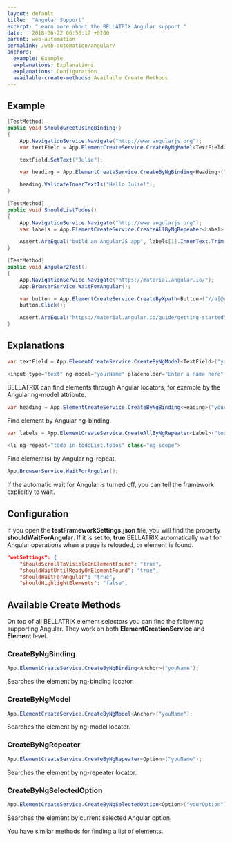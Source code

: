 ```yaml
---
layout: default
title:  "Angular Support"
excerpt: "Learn more about the BELLATRIX Angular support."
date:   2018-06-22 06:50:17 +0200
parent: web-automation
permalink: /web-automation/angular/
anchors:
  example: Example
  explanations: Explanations
  explanations: Configuration
  available-create-methods: Available Create Methods
---
```

Example
-------
```csharp
[TestMethod]
public void ShouldGreetUsingBinding()
{
    App.NavigationService.Navigate("http://www.angularjs.org");
    var textField = App.ElementCreateService.CreateByNgModel<TextField>("yourName");

    textField.SetText("Julie");

    var heading = App.ElementCreateService.CreateByNgBinding<Heading>("yourName");

    heading.ValidateInnerTextIs("Hello Julie!");
}

[TestMethod]
public void ShouldListTodos()
{
    App.NavigationService.Navigate("http://www.angularjs.org");
    var labels = App.ElementCreateService.CreateAllByNgRepeater<Label>("todo in todoList.todos");

    Assert.AreEqual("build an AngularJS app", labels[1].InnerText.Trim());
}

[TestMethod]
public void Angular2Test()
{
    App.NavigationService.Navigate("https://material.angular.io/");
    App.BrowserService.WaitForAngular();

    var button = App.ElementCreateService.CreateByXpath<Button>("//a[@routerlink='/guide/getting-started']");
    button.Click();

    Assert.AreEqual("https://material.angular.io/guide/getting-started", App.BrowserService.Url.ToString());
}
```

Explanations
-------
```csharp
var textField = App.ElementCreateService.CreateByNgModel<TextField>("yourName");
```
```csharp
<input type="text" ng-model="yourName" placeholder="Enter a name here" class="ng-pristine ng-valid ng-empty ng-touched">
```
BELLATRIX can find elements through Angular locators, for example by the Angular ng-model attribute.
```csharp
var heading = App.ElementCreateService.CreateByNgBinding<Heading>("yourName");
```
Find element by Angular ng-binding.
```csharp
var labels = App.ElementCreateService.CreateAllByNgRepeater<Label>("todo in todoList.todos");
```
```csharp
<li ng-repeat="todo in todoList.todos" class="ng-scope">
```
Find element(s) by Angular ng-repeat.
```csharp
App.BrowserService.WaitForAngular();
```
If the automatic wait for Angular is turned off, you can tell the framework explicitly to wait.

Configuration
-------------
If you open the **testFrameworkSettings.json** file, you will find the property **shouldWaitForAngular**. If it is set to, **true** BELLATRIX automatically wait for Angular operations when a page is reloaded, or element is found.
```json
"webSettings": {
	"shouldScrollToVisibleOnElementFound": "true",
	"shouldWaitUntilReadyOnElementFound": "true",
	"shouldWaitForAngular": "true",
	"shouldHighlightElements": "false",
```

Available Create Methods
------------------------
On top of all BELLATRIX element selectors you can find the following supporting Angular. They work on both **ElementCreationService** and **Element** level.
### CreateByNgBinding ###
```csharp
App.ElementCreateService.CreateByNgBinding<Anchor>("youName");
```
Searches the element by ng-binding locator.
### CreateByNgModel ###
```csharp
App.ElementCreateService.CreateByNgModel<Anchor>("youName");
```
Searches the element by ng-model locator.
### CreateByNgRepeater ###
```csharp
App.ElementCreateService.CreateByNgRepeater<Option>("youName");
```
Searches the element by ng-repeater locator.
### CreateByNgSelectedOption ###
```csharp
App.ElementCreateService.CreateByNgSelectedOption<Option>("yourOption");
```
Searches the element by current selected Angular option.

You have similar methods for finding a list of elements.